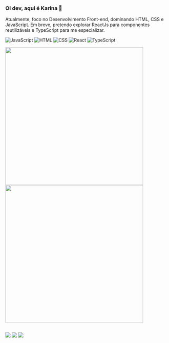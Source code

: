 ### Oi dev, aqui é Karina 👋

Atualmente, foco no Desenvolvimento Front-end, dominando HTML, CSS e JavaScript. Em breve, pretendo explorar ReactJs para componentes reutilizáveis e TypeScript para me especializar.

![JavaScript](https://img.shields.io/badge/-JavaScript-05122A?style=flat&logo=javascript)
![HTML](https://img.shields.io/badge/-HTML-05122A?style=flat&logo=html5)
![CSS](https://img.shields.io/badge/-CSS-05122A?style=flat&logo=css3)
![React](https://img.shields.io/badge/-React-05122A?style=flat&logo=react)
![TypeScript](https://img.shields.io/badge/-TypeScript-05122A?style=flat&logo=typescript)

<img width="430em" src="https://github-readme-stats.vercel.app/api?username=karinanuunes&show_icons=true&theme=transparent">
<img width="430em" src="https://github-readme-stats.vercel.app/api/top-langs/?username=karinanuunes&layout=donut">

##
<a href="https://www.linkedin.com/in/karinanuunes/" target="_blank"><img src="https://img.shields.io/badge/LinkedIn-0077B5?style=for-the-badge&logo=linkedin&logoColor=white"></a>
<a href="https://www.instagram.com/karinanuunes/" target="_blank"><img src="https://img.shields.io/badge/Instagram-E4405F?style=for-the-badge&logo=instagram&logoColor=white"></a>
<a href = "mailto:karinanuunes96@gmail.com"><img src="https://img.shields.io/badge/-Gmail-%23333?style=for-the-badge&logo=gmail&logoColor=white" target="_blank"></a>
